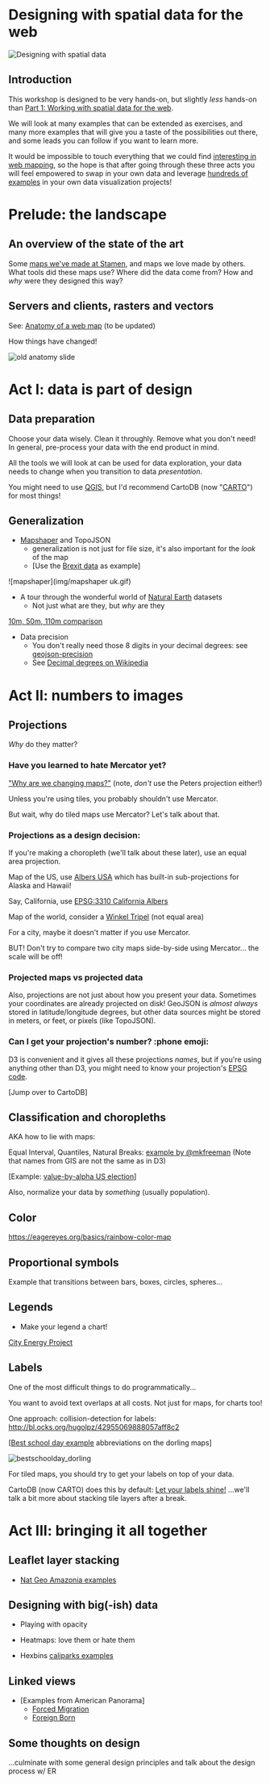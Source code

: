 # Designing with spatial data for the web

![Designing with spatial data](img/header.png)

## Introduction

This workshop is designed to be very hands-on, but slightly _less_ hands-on than [Part 1: Working with spatial data for the web](http://github.com/enjalot/wwsd).

We will look at many examples that can be extended as exercises, and many more examples that will give you a taste of the possibilities out there, and some leads you can follow if you want to learn more.

It would be impossible to touch everything that we could
find [interesting in web mapping](https://hi.stamen.com/an-ode-to-d3-js-projections-9d6477d6da0b#.1hr10rltk),
so the hope is that after going through these three acts you will feel empowered
to swap in your own data and leverage [hundreds of examples](http://blockbuilder.org/search#api=d3.geo.path) in your own data visualization projects!

# Prelude: the landscape

## An overview of the state of the art
Some [maps we've made at Stamen](http://stamen.com/maps/), and maps we love made by others. What tools did these maps use? Where did the data come from? How and _why_ were they designed this way?

## Servers and clients, rasters and vectors

See: [Anatomy of a web map](http://maptime.io/anatomy-of-a-web-map/) (to be updated)

How things have changed!

![old anatomy slide](https://raw.githubusercontent.com/maptime/anatomy-of-a-web-map/gh-pages/images/anatomy-of-a-web-map.png)

# Act I: data is part of design

## Data preparation

Choose your data wisely. Clean it throughly. Remove what you don't need! In general, pre-process your data with the end product in mind.

All the tools we will look at can be used for data exploration, your data needs to change when you transition to data _presentation_.

You might need to use [QGIS](qgis.org), but I'd recommend CartoDB (now "[CARTO](http://carto.com)") for most things!

## Generalization

* [Mapshaper](http://www.mapshaper.org/) and TopoJSON
  * generalization is not just for file size, it's also important for the _look_ of the map
  * [Use the [Brexit data](http://bl.ocks.org/almccon/7257fe68b3bfa4199e154016d983cddc) as example]

![mapshaper](img/mapshaper uk.gif)

* A tour through the wonderful world of [Natural Earth](http://www.naturalearthdata.com/) datasets
  * Not just what are they, but _why_ are they

[10m, 50m, 110m comparison](http://bl.ocks.org/almccon/b2d9eaea25b73a16a0ffeb3a2485054c)

* Data precision
  * You don't really need those 8 digits in your decimal degrees: see [geojson-precision](https://www.npmjs.com/package/geojson-precision)
  * See [Decimal degrees on Wikipedia](https://en.wikipedia.org/wiki/Decimal_degrees)

# Act II: numbers to images

## Projections

_Why_ do they matter?

### Have you learned to hate Mercator yet?

["Why are we changing maps?"](https://www.youtube.com/watch?v=vVX-PrBRtTY) (note, _don't_ use the Peters projection either!)

Unless you're using tiles, you probably shouldn't use Mercator.

But wait, why do tiled maps use Mercator? Let's talk about that.

### Projections as a design decision:

If you're making a choropleth (we'll talk about these later), use an equal area projection.

Map of the US, use [Albers USA](http://bl.ocks.org/mbostock/2869946) which has built-in sub-projections for Alaska and Hawaii!

Say, California, use [EPSG:3310 California Albers](http://bl.ocks.org/mbostock/5557726)

Map of the world, consider a [Winkel Tripel](https://bl.ocks.org/mbostock/3682676) (not equal area)

For a city, maybe it doesn't matter if you use Mercator.

BUT! Don't try to compare two city maps side-by-side using Mercator... the scale will be off!

### Projected maps vs projected data

Also, projections are not just about how you present your data. Sometimes your coordinates are already projected on disk! GeoJSON is _almost always_ stored in latitude/longitude degrees, but other data sources might be stored in meters, or feet, or pixels (like TopoJSON).

### Can I get your projection's number? :phone emoji:

D3 is convenient and it gives all these projections _names_, but if you're using anything other than D3, you might need to know your projection's [EPSG code](http://epsg.io).

[Jump over to CartoDB]

## Classification and choropleths

AKA how to lie with maps:

Equal Interval, Quantiles, Natural Breaks: [example by @mkfreeman](http://bl.ocks.org/mkfreeman/raw/01c5c8464a1f837c6c137e079c9218d0/)
(Note that names from GIS are not the same as in D3)

[Example: [value-by-alpha US election](http://bl.ocks.org/almccon/cb30a0f6bdfa2aa5b15f8022b82bc8b1)]

Also, normalize your data by _something_ (usually population).

## Color

https://eagereyes.org/basics/rainbow-color-map

## Proportional symbols

Example that transitions between bars, boxes, circles, spheres...

## Legends

* Make your legend a chart!

[City Energy Project](http://cityenergyproject.github.io/cityenergy/)

## Labels

One of the most difficult things to do programmatically... 

You want to avoid text overlaps at all costs. Not just for maps, for charts too!

One approach: collision-detection for labels: http://bl.ocks.org/hugolpz/42955069888057aff8c2

[[Best school day example](http://bestschoolday.huffingtonpost.com/#mt=bubbles&filter=total&geo=US) abbreviations on the dorling maps]

![bestschoolday_dorling](https://cloud.githubusercontent.com/assets/1212178/16709323/52d4b376-45c2-11e6-9850-fefb06dbe714.gif)


For tiled maps, you should try to get your labels on top of your data.

CartoDB (now CARTO) does this by default: [Let your labels shine!](https://carto.com/blog/let-your-labels-shine/)
...we'll talk a bit more about stacking tile layers after a break.

# Act III: bringing it all together

## Leaflet layer stacking

* [Nat Geo Amazonia examples](https://hi.stamen.com/exploring-the-amazon-with-code-and-data-5750afec6ef2)

## Designing with big(-ish) data

* Playing with opacity

* Heatmaps: love them or hate them

* Hexbins [caliparks examples](https://stamen.cartodb.com/u/stamen-org/viz/9499c9a6-80cd-11e4-9e9b-f23c91504230/public_map)

## Linked views

* [Examples from American Panorama]
  * [Forced Migration](http://dsl.richmond.edu/panorama/forcedmigration)
  * [Foreign Born](http://dsl.richmond.edu/panorama/foreignborn)

## Some thoughts on design
...culminate with some general design principles and talk about the design process w/ ER
